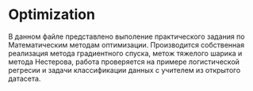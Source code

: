 # Optimization

В данном файле представлено выполение практического задания по Математическим методам оптимизации. Производится собственная реализация метода градиентного спуска, метож тяжелого шарика и метода Нестерова, работа проверяется на примере логистической регресии и задачи классификации данных с учителем из открытого датасета.
